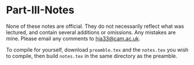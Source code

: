 # Part-III-Notes

None of these notes are official. They do not necessarily reflect what was lectured, and contain several additions or omissions. Any mistakes are mine. Please email any comments to hja33@cam.ac.uk.

To compile for yourself, download `preamble.tex` and the `notes.tex` you wish to compile, then build `notes.tex` in the same directory as the preamble.
